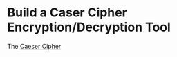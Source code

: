 # Build a Caser Cipher Encryption/Decryption Tool
The [Caeser Cipher](https://learncryptography.com/classical-encryption/caesar-cipher) 
